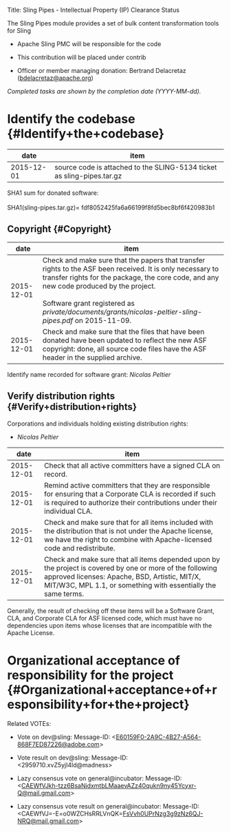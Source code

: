 Title: Sling Pipes - Intellectual Property (IP) Clearance Status


The Sling Pipes module provides a set of bulk content transformation tools for Sling



- Apache Sling PMC will be responsible for the code


- This contribution will be placed under contrib


- Officer or member managing donation: Bertrand Delacretaz (bdelacretaz@apache.org)

 _Completed tasks are shown by the completion date (YYYY-MM-dd)._ 


# Identify the codebase {#Identify+the+codebase}

| date | item |
|------|------|
| 2015-12-01 | source code is attached to the SLING-5134 ticket as sling-pipes.tar.gz |

SHA1 sum for donated software:<br></br>SHA1(sling-pipes.tar.gz)= fdf8052425fa6a66199f8fd5bec8bf6f420983b1


## Copyright {#Copyright}

| date | item |
|------|------|
| 2015-12-01 | Check and make sure that the papers that transfer rights to the ASF been received. It is only necessary to transfer rights for the package, the core code, and any new code produced by the project.<br></br>Software grant registered as _private/documents/grants/nicolas-peltier-sling-pipes.pdf_ on 2015-11-09. |
| 2015-12-01 | Check and make sure that the files that have been donated have been updated to reflect the new ASF copyright: done, all source code files have the ASF header in the supplied archive. |

Identify name recorded for software grant: _Nicolas Peltier_ 


## Verify distribution rights {#Verify+distribution+rights}

Corporations and individuals holding existing distribution rights:



-  _Nicolas Peltier_ 

| date | item |
|------|------|
| 2015-12-01 | Check that all active committers have a signed CLA on record. |
| 2015-12-01 | Remind active committers that they are responsible for ensuring that a Corporate CLA is recorded if such is required to authorize their contributions under their individual CLA. |
| 2015-12-01 | Check and make sure that for all items included with the distribution that is not under the Apache license, we have the right to combine with Apache-licensed code and redistribute. |
| 2015-12-01 | Check and make sure that all items depended upon by the project is covered by one or more of the following approved licenses: Apache, BSD, Artistic, MIT/X, MIT/W3C, MPL 1.1, or something with essentially the same terms. |

Generally, the result of checking off these items will be a Software Grant, CLA, and Corporate CLA for ASF licensed code, which must have no dependencies upon items whose licenses that are incompatible with the Apache License.


# Organizational acceptance of responsibility for the project {#Organizational+acceptance+of+responsibility+for+the+project}

Related VOTEs:



- Vote on dev@sling: Message-ID: &lt;E60159F0-2A9C-4B27-A564-868F7ED87226@adobe.com&gt;

- Vote result on dev@sling: Message-ID: &lt;2959710.xvZ5yjI4ld@madness&gt;

- Lazy consensus vote on general@incubator: Message-ID: &lt;CAEWfVJkh-tzz6BsaNjdxmtbLMaaevAZz40qukn9ny45Ycyxr-Q@mail.gmail.com&gt;

- Lazy consensus vote result on general@incubator: Message-ID: &lt;CAEWfVJ=-E=o0WZCHsRRLVnQK=FsVvh0UPrNzg3g9zNz6QJ-NRQ@mail.gmail.com&gt;
